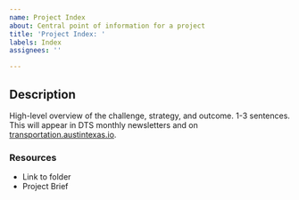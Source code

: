 ```yaml
---
name: Project Index
about: Central point of information for a project
title: 'Project Index: '
labels: Index
assignees: ''

---
```


## Description
High-level overview of the challenge, strategy, and outcome. 1-3 sentences. This will appear in DTS monthly newsletters and on [transportation.austintexas.io](https://transportation.austintexas.io/about/). 

<!-- Information below this line will not be pulled on to the website -->
### Resources
- Link to folder 
- Project Brief
